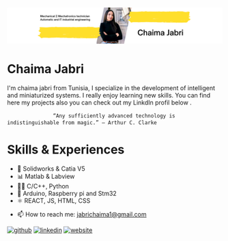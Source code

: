 ![Mecatronics || Automatic & IT industrial](https://github.com/Chaima-Jabri/Chaima-Jabri/blob/main/Jaune%20et%20Noir%20Global%20R%C3%A9ponse%20Ing%C3%A9nieur%20LinkedIn%20Banni%C3%A8re.png)  

# Chaima Jabri

I'm chaima jabri from Tunisia, I specialize in the development of intelligent and miniaturized systems. I really enjoy learning new skills. You can find here my projects also you can check out my LinkdIn profil below . 
                   
                   “Any sufficiently advanced technology is indistinguishable from magic.” – Arthur C. Clarke  
                   
# Skills & Experiences
* 📐 Solidworks & Catia V5
* 📊 Matlab & Labview
* 👩‍💻 C/C++, Python
* 🔌 Arduino, Raspberry pi and Stm32
* ⚛ REACT, JS, HTML, CSS  

- 📫 How to reach me: jabrichaima1@gmail.com    

 
[<img src='https://cdn.jsdelivr.net/npm/simple-icons@3.0.1/icons/github.svg' alt='github' height='40'>](https://github.com/chaimajb)  [<img src='https://cdn.jsdelivr.net/npm/simple-icons@3.0.1/icons/linkedin.svg' alt='linkedin' height='40'>](https://www.linkedin.com/in/chaima-jabri/)  [<img src='https://cdn.jsdelivr.net/npm/simple-icons@3.0.1/icons/icloud.svg' alt='website' height='40'>](https://github.com/chaimajb)  


